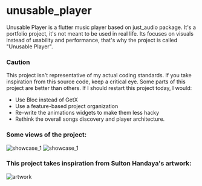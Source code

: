 # unusable_player
Unusable Player is a flutter music player based on just_audio package.
It's a portfolio project, it's not meant to be used in real life.
Its focuses on visuals instead of usability and performance, that's why the project is called "Unusable Player".

### Caution
This project isn't representative of my actual coding standards.
If you take inspiration from this source code, keep a critical eye. Some parts of this project are better than others.
If I should restart this project today, I would:
- Use Bloc instead of GetX
- Use a feature-based project organization
- Re-write the animations widgets to make them less hacky
- Rethink the overall songs discovery and player architecture.

### Some views of the project:
![showcase_1](readme/up_showcase_1.jpg)
![showcase_1](readme/up_showcase_2.jpg)

### This project takes inspiration from Sulton Handaya's artwork:
![artwork](readme/original_artwork_by_sulton_handaya.webp)

